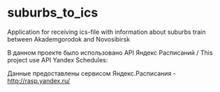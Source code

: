 # suburbs_to_ics
Application for receiving ics-file with information about suburbs train between Akademgorodok and Novosibirsk

В данном проекте было использовано API Яндекс Расписаний / This project use API Yandex Schedules:

Данные предоставлены сервисом Яндекс.Расписания - http://rasp.yandex.ru/
